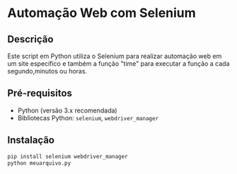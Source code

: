 # Automação Web com Selenium

## Descrição

Este script em Python utiliza o Selenium para realizar automação web em um site específico e 
também a função "time" para executar a função a cada segundo,minutos ou horas. 

## Pré-requisitos

- Python (versão 3.x recomendada)
- Bibliotecas Python: `selenium`, `webdriver_manager`

## Instalação

```bash
pip install selenium webdriver_manager
python meuarquivo.py
```
